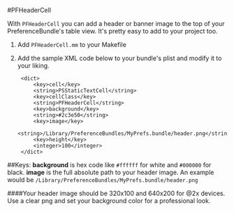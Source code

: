 #PFHeaderCell

With `PFHeaderCell` you can add a header or banner image to the top of your  PreferenceBundle's table view.
It's pretty easy to add to your project too.

1. Add `PFHeaderCell.mm` to your Makefile
2. Add the sample XML code below to your bundle's plist and modify it to your liking.


		<dict>
			<key>cell</key>
			<string>PSStaticTextCell</string>
			<key>cellClass</key>
			<string>PFHeaderCell</string>
			<key>background</key>
			<string>#2c3e50</string>
			<key>image</key>
			<string>/Library/PreferenceBundles/MyPrefs.bundle/header.png</string>
			<key>height</key>
			<integer>100</integer>
		</dict>
		
		
##Keys:
__background__ is hex code like `#ffffff` for white and `#000000` for black.
__image__ is the full absolute path to your header image. An example would be `/Library/PreferenceBundles/MyPrefs.bundle/header.png`

####Your header image should be 320x100 and 640x200 for @2x devices.
Use a clear png and set your background color for a professional look.
